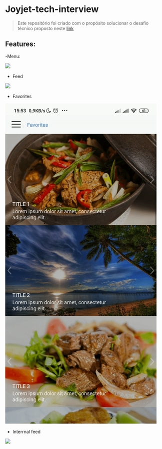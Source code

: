 # Joyjet-tech-interview
> Este repositório foi criado com o propósito solucionar o desafio técnico proposto neste [link](https://bitbucket.org/lixao/tech-interview/src/master/android/)

## Features:

-Menu:

![](https://github.com/mateus-caetano/joyjet/blob/master/readme-gifs/menu.gif)

- Feed

![](https://github.com/mateus-caetano/joyjet/blob/master/readme-gifs/image-slider.gif)

- Favorites

![](https://github.com/mateus-caetano/joyjet/blob/master/readme-gifs/favorites.gif)

- Interrnal feed

![](https://github.com/mateus-caetano/joyjet/blob/master/readme-gifs/internal-feed.gif)
